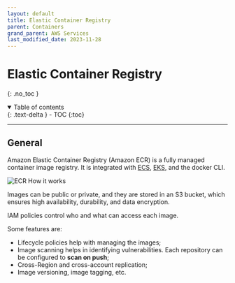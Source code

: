 ```yaml
---
layout: default
title: Elastic Container Registry
parent: Containers
grand_parent: AWS Services
last_modified_date: 2023-11-28
---
```


# Elastic Container Registry
{: .no_toc }

<details open markdown="block">
  <summary>
    Table of contents
  </summary>
  {: .text-delta }
- TOC
{:toc}
</details>

---

## General

Amazon Elastic Container Registry (Amazon ECR) is a fully managed container image registry. It is integrated with [ECS](./ecs.html), [EKS](./eks.html), and the docker CLI.

![ECR How it works](https://d1.awsstatic.com/legal/AmazonElasticContainerRegistry/Product-Page-Diagram_Amazon-ECR.2f9e7f26ef78f4dc6f058f7eeb07cf696f6951c1.png)

Images can be public or private, and they are stored in an S3 bucket, which ensures high availability, durability, and data encryption.

IAM policies control who and what can access each image.

Some features are:

- Lifecycle policies help with managing the images;
- Image scanning helps in identifying vulnerabilities. Each repository can be configured to **scan on push**;
- Cross-Region and cross-account replication;
- Image versioning, image tagging, etc.
